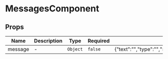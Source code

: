 # MessagesComponent

## Props

<!-- @vuese:MessagesComponent:props:start -->
|Name|Description|Type|Required|Default|
|---|---|---|---|---|
|message|-|`Object`|`false`|{"text":"","type":"","senderUsername":"","receiverUsername":"","subredditName":"","postTitle":"","subject":"","sendAt":"","isReply":"","isRead":""}|

<!-- @vuese:MessagesComponent:props:end -->



